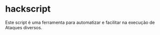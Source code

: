 # hackscript
Este script é uma ferramenta para automatizar e facilitar na execução de Ataques diversos.   
